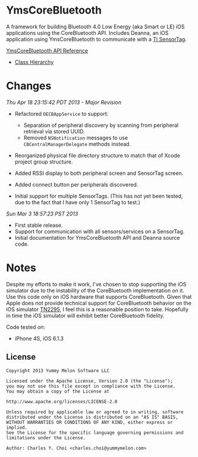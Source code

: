 # YmsCoreBluetooth

A framework for building Bluetooth 4.0 Low Energy (aka Smart or LE) iOS applications using the CoreBluetooth API. Includes Deanna, an iOS application using YmsCoreBluetooth to communicate with a [TI SensorTag](http://processors.wiki.ti.com/index.php/Bluetooth_SensorTag).

[YmsCoreBluetooth API Reference](http://kickingvegas.github.com/YmsCoreBluetooth/appledoc/)

* [Class Hierarchy](http://kickingvegas.github.com/YmsCoreBluetooth/appledoc/hierarchy.html)

# Changes

*Thu Apr 18 23:15:42 PDT 2013 - Major Revision*

* Refactored `DECBAppService` to support:
    * Separation of peripheral discovery by scanning from peripheral retrieval via stored UUID.
    * Removed `NSNotification` messages to use `CBCentralManagerDelegate` methods instead.

* Reorganized physical file directory structure to match that of Xcode project group structure.

* Added RSSI display to both peripheral screen and SensorTag screen.

* Added connect button per peripherals discovered.

* Initial support for multiple SensorTags. (This has not yet been tested, due to the fact that I have only 1 SensorTag to test.)


*Sun Mar  3 18:57:23 PST 2013* 

* First stable release.
* Support for communication with all sensors/services on a SensorTag.
* Initial documentation for YmsCoreBluetooth API and Deanna source code.

# Notes

Despite my efforts to make it work, I've chosen to stop supporting the iOS simulator due to the instability of the CoreBluetooth implementation on it. Use this code only on iOS hardware that supports CoreBluetooth. Given that Apple does not provide technical support for CoreBluetooth behavior on the iOS simulator [TN2295](http://developer.apple.com/library/ios/#technotes/tn2295/_index.html), I feel this is a reasonable position to take. Hopefully in time the iOS simulator will exhibit better CoreBluetooth fidelity.

Code tested on:

* iPhone 4S, iOS 6.1.3


## License

    Copyright 2013 Yummy Melon Software LLC

    Licensed under the Apache License, Version 2.0 (the "License");
    you may not use this file except in compliance with the License.
    You may obtain a copy of the License at

    http://www.apache.org/licenses/LICENSE-2.0

    Unless required by applicable law or agreed to in writing, software
    distributed under the License is distributed on an "AS IS" BASIS,
    WITHOUT WARRANTIES OR CONDITIONS OF ANY KIND, either express or implied.
    See the License for the specific language governing permissions and
    limitations under the License.

    Author: Charles Y. Choi <charles.choi@yummymelon.com>





